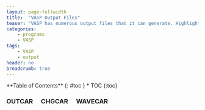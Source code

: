 ```yaml
---
layout: page-fullwidth
title:  "VASP Output Files"
teaser: "VASP has numerous output files that it can generate. Highlighted here are the ones that are the most common and useful."
categories:
    - programs
    - VASP
tags:
    - VASP
    - output
header: no
breadcrumb: true
---
```

<div class="row">
<div class="medium-4 medium-push-8 columns" markdown="1">
<div class="panel radius" markdown="1">
**Table of Contents**
{: #toc }
* TOC
{:toc}
</div>
</div><!-- /.medium-4.columns -->

<div class="medium-8 medium-pull-4 columns" markdown="1">

### OUTCAR

### CHGCAR

### WAVECAR
